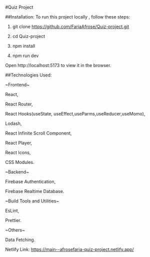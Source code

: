 #Quiz Project

##Installation:
To run this project locally , follow these steps:

1. git clone https://github.com/FariaAfrose/Quiz-project.git

2. cd Quiz-project

3. npm install

4. npm run dev

Open http://localhost:5173 to view it in the browser.

##Technologies Used:

~Frontend~

  React,
 
  React Router,
 
  React Hooks(useState, useEffect,useParms,useReducer,useMomo),
 
  Lodash,
 
  React Infinite Scroll Component,
 
  React Player,
 
  React Icons,
 
  CSS Modules.

~Backend~

  Firebase Authentication,
 
  Firebase Realtime Database.

~Build Tools and Utilities~

  EsLint,
 
  Prettier.

~Others~

  Data Fetching.

Netlify Link:  https://main--afrosefaria-quiz-project.netlify.app/
